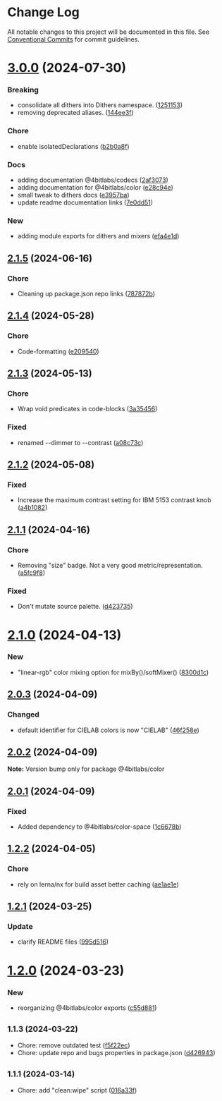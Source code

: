 # Change Log

All notable changes to this project will be documented in this file.
See [Conventional Commits](https://conventionalcommits.org) for commit guidelines.

# [3.0.0](https://github.com/32bitkid/sci.js/compare/@4bitlabs/color@2.1.5...@4bitlabs/color@3.0.0) (2024-07-30)

### Breaking

- consolidate all dithers into Dithers namespace. ([1251153](https://github.com/32bitkid/sci.js/commit/12511538589ff675a93ddea71b4f8dac3ee6c3e7))
- removing deprecated aliases. ([144ee3f](https://github.com/32bitkid/sci.js/commit/144ee3f7dd2754f75884864040a12688ab8ef7b3))

### Chore

- enable isolatedDeclarations ([b2b0a8f](https://github.com/32bitkid/sci.js/commit/b2b0a8fbcf7c01a7d56df657c5989cd61f80baf0))

### Docs

- adding documentation @4bitlabs/codecs ([2af3073](https://github.com/32bitkid/sci.js/commit/2af30739b37a8bf23d0ce9117264af1bb5979e94))
- adding documentation for @4bitlabs/color ([e28c94e](https://github.com/32bitkid/sci.js/commit/e28c94ef3969ab8534d55f4510fc7603a0c3a8b1))
- small tweak to dithers docs ([e3957ba](https://github.com/32bitkid/sci.js/commit/e3957ba6428838cba9cfde5ef6002125f98fb2cd))
- update readme documentation links ([7e0dd51](https://github.com/32bitkid/sci.js/commit/7e0dd51f78faf9f216b69c604484d7ead20b8176))

### New

- adding module exports for dithers and mixers ([efa4e1d](https://github.com/32bitkid/sci.js/commit/efa4e1d356a67736c962df390d983a3a75d20323))

## [2.1.5](https://github.com/32bitkid/sci.js/compare/@4bitlabs/color@2.1.4...@4bitlabs/color@2.1.5) (2024-06-16)

### Chore

- Cleaning up package.json repo links ([787872b](https://github.com/32bitkid/sci.js/commit/787872b5c232e9e14112ab3dfe09cde059987b75))

## [2.1.4](https://github.com/32bitkid/sci.js/compare/@4bitlabs/color@2.1.3...@4bitlabs/color@2.1.4) (2024-05-28)

### Chore

- Code-formatting ([e209540](https://github.com/32bitkid/sci.js/commit/e20954075368b2f53b8cfb7f17896f51bad47baa))

## [2.1.3](https://github.com/32bitkid/sci.js/compare/@4bitlabs/color@2.1.2...@4bitlabs/color@2.1.3) (2024-05-13)

### Chore

- Wrap void predicates in code-blocks ([3a35456](https://github.com/32bitkid/sci.js/commit/3a35456d383e1287e709f86e50b85f76b7bbbc13))

### Fixed

- renamed --dimmer to --contrast ([a08c73c](https://github.com/32bitkid/sci.js/commit/a08c73c4c6df4b501938190f94709196c4ddb738))

## [2.1.2](https://github.com/32bitkid/sci.js/compare/@4bitlabs/color@2.1.1...@4bitlabs/color@2.1.2) (2024-05-08)

### Fixed

- Increase the maximum contrast setting for IBM 5153 contrast knob ([a4b1082](https://github.com/32bitkid/sci.js/commit/a4b10827777d175383bf68ccf27908e686f72d55))

## [2.1.1](https://github.com/32bitkid/sci.js/compare/@4bitlabs/color@2.1.0...@4bitlabs/color@2.1.1) (2024-04-16)

### Chore

- Removing "size" badge. Not a very good metric/representation. ([a5fc9f8](https://github.com/32bitkid/sci.js/commit/a5fc9f8a9d65a64a8ce9330c620e359cf2b17ac7))

### Fixed

- Don't mutate source palette. ([d423735](https://github.com/32bitkid/sci.js/commit/d423735e0d223fc7e1b1fedf04972d3e1fb61d06))

# [2.1.0](https://github.com/32bitkid/sci.js/compare/@4bitlabs/color@2.0.3...@4bitlabs/color@2.1.0) (2024-04-13)

### New

- "linear-rgb" color mixing option for mixBy()/softMixer() ([8300d1c](https://github.com/32bitkid/sci.js/commit/8300d1cb3734786a71ebb5f6a07a91e1b94e387e))

## [2.0.3](https://github.com/32bitkid/sci.js/compare/@4bitlabs/color@2.0.2...@4bitlabs/color@2.0.3) (2024-04-09)

### Changed

- default identifier for CIELAB colors is now "CIELAB" ([46f258e](https://github.com/32bitkid/sci.js/commit/46f258e8fd326dfd17559223519a01f964e3d1d3))

## [2.0.2](https://github.com/32bitkid/sci.js/compare/@4bitlabs/color@2.0.1...@4bitlabs/color@2.0.2) (2024-04-09)

**Note:** Version bump only for package @4bitlabs/color

## [2.0.1](https://github.com/32bitkid/sci.js/compare/@4bitlabs/color@2.0.0...@4bitlabs/color@2.0.1) (2024-04-09)

### Fixed

- Added dependency to @4bitlabs/color-space ([1c6678b](https://github.com/32bitkid/sci.js/commit/1c6678b5f19212de52007c6c56b8557d2f083554))

## [1.2.2](https://github.com/32bitkid/sci.js/compare/@4bitlabs/color@1.2.1...@4bitlabs/color@1.2.2) (2024-04-05)

### Chore

- rely on lerna/nx for build asset better caching ([ae1ae1e](https://github.com/32bitkid/sci.js/commit/ae1ae1eb4ead8e89a4d53ea0bcfcbc8e107b1488))

## [1.2.1](https://github.com/32bitkid/sci.js/compare/@4bitlabs/color@1.2.0...@4bitlabs/color@1.2.1) (2024-03-25)

### Update

- clarify README files ([995d516](https://github.com/32bitkid/sci.js/commit/995d5161d2a84f1db9890e03c6c2a79d17dd4b1f))

# [1.2.0](https://github.com/32bitkid/sci.js/compare/@4bitlabs/color@1.1.3...@4bitlabs/color@1.2.0) (2024-03-23)

### New

- reorganizing @4bitlabs/color exports ([c55d881](https://github.com/32bitkid/sci.js/commit/c55d881bdcdf5588f85daa6b8ef6f862afe58802))

## <small>1.1.3 (2024-03-22)</small>

- Chore: remove outdated test ([f5f22ec](https://github.com/32bitkid/sci.js/commit/f5f22ec))
- Chore: update repo and bugs properties in package.json ([d426943](https://github.com/32bitkid/sci.js/commit/d426943))

## <small>1.1.1 (2024-03-14)</small>

- Chore: add "clean:wipe" script ([016a33f](https://github.com/32bitkid/sci.js/commit/016a33f))
